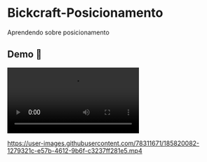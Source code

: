 # Bickcraft-Posicionamento
Aprendendo sobre posicionamento 

## Demo 🎥

![Demo](https://user-images.githubusercontent.com/78311671/185820082-1279321c-e57b-4612-9b6f-c3237ff281e5.mp4)


https://user-images.githubusercontent.com/78311671/185820082-1279321c-e57b-4612-9b6f-c3237ff281e5.mp4

